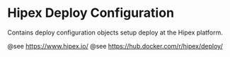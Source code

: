 # Hipex Deploy Configuration
Contains deploy configuration objects setup deploy at the Hipex platform.

@see https://www.hipex.io/
@see https://hub.docker.com/r/hipex/deploy/